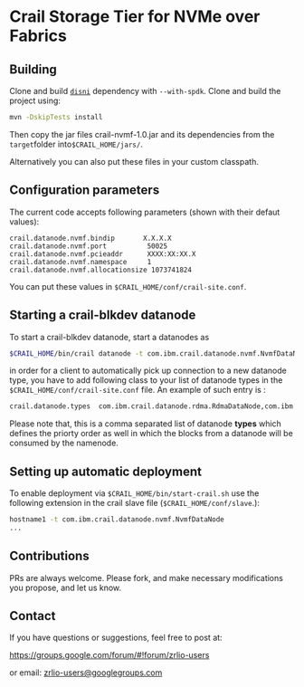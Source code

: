 # Crail Storage Tier for NVMe over Fabrics



## Building

Clone and build [`disni`](https://www.github.com/zrlio/disni) dependency with `--with-spdk`.
Clone and build the project using:

```bash
mvn -DskipTests install
```
Then copy the jar files crail-nvmf-1.0.jar and its dependencies from the
`target`folder into`$CRAIL_HOME/jars/`.

Alternatively you can also put these files in your custom classpath.

## Configuration parameters
The current code accepts following parameters (shown with their defaut values):
```
crail.datanode.nvmf.bindip       X.X.X.X
crail.datanode.nvmf.port          50025
crail.datanode.nvmf.pcieaddr      XXXX:XX:XX.X
crail.datanode.nvmf.namespace     1
crail.datanode.nvmf.allocationsize 1073741824
```

You can put these values in `$CRAIL_HOME/conf/crail-site.conf`.

## Starting a crail-blkdev datanode 
To start a crail-blkdev datanode, start a datanodes as 
```bash 
$CRAIL_HOME/bin/crail datanode -t com.ibm.crail.datanode.nvmf.NvmfDataNode
```
in order for a client to automatically pick up connection to a new datanode 
type, you have to add following class to your list of datanode types in the
`$CRAIL_HOME/conf/crail-site.conf` file. An example of such entry is :

```bash
crail.datanode.types  com.ibm.crail.datanode.rdma.RdmaDataNode,com.ibm.crail.datanode.nvmf.NvmfDataNode
```

Please note that, this is a comma separated list of datanode **types** which 
defines the priorty order as well in which the blocks from a datanode will 
be consumed by the namenode. 

## Setting up automatic deployment

To enable deployment via `$CRAIL_HOME/bin/start-crail.sh` use the following extension 
in the crail slave file (`$CRAIL_HOME/conf/slave`.): 

```bash
hostname1 -t com.ibm.crail.datanode.nvmf.NvmfDataNode
...
```

## Contributions

PRs are always welcome. Please fork, and make necessary modifications you propose, and let us know.

## Contact

If you have questions or suggestions, feel free to post at:

https://groups.google.com/forum/#!forum/zrlio-users

or email: zrlio-users@googlegroups.com  
